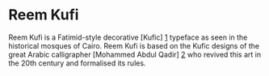 Reem Kufi
=========

Reem Kufi is a Fatimid-style decorative [Kufic] [1] typeface as seen in the
historical mosques of Cairo. Reem Kufi is based on the Kufic designs of the
great Arabic calligrapher [Mohammed Abdul Qadir] [2] who revived this art in
the 20th century and formalised its rules.

[1]: https://en.wikipedia.org/wiki/Kufic
[2]: https://ar.wikipedia.org/wiki/%D9%85%D8%AD%D9%85%D8%AF_%D8%B9%D8%A8%D8%AF_%D8%A7%D9%84%D9%82%D8%A7%D8%AF%D8%B1_%D8%B9%D8%A8%D8%AF_%D8%A7%D9%84%D9%84%D9%87_%28%D8%AE%D8%B7%D8%A7%D8%B7%29
